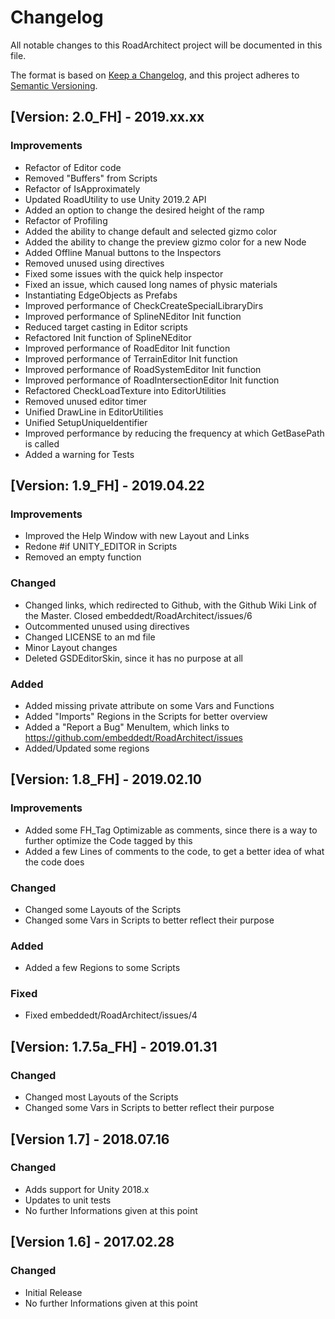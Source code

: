 # Changelog
All notable changes to this RoadArchitect project will be documented in this file.

The format is based on [Keep a Changelog](https://keepachangelog.com/en/1.0.0/),
and this project adheres to [Semantic Versioning](https://semver.org/spec/v2.0.0.html).


## [Version: 2.0_FH] - 2019.xx.xx
### Improvements
- Refactor of Editor code
- Removed "Buffers" from Scripts
- Refactor of IsApproximately
- Updated RoadUtility to use Unity 2019.2 API
- Added an option to change the desired height of the ramp
- Refactor of Profiling
- Added the ability to change default and selected gizmo color
- Added the ability to change the preview gizmo color for a new Node
- Added Offline Manual buttons to the Inspectors
- Removed unused using directives
- Fixed some issues with the quick help inspector
- Fixed an issue, which caused long names of physic materials
- Instantiating EdgeObjects as Prefabs
- Improved performance of CheckCreateSpecialLibraryDirs
- Improved performance of SplineNEditor Init function
- Reduced target casting in Editor scripts
- Refactored Init function of SplineNEditor
- Improved performance of RoadEditor Init function
- Improved performance of TerrainEditor Init function
- Improved performance of RoadSystemEditor Init function
- Improved performance of RoadIntersectionEditor Init function
- Refactored CheckLoadTexture into EditorUtilities
- Removed unused editor timer
- Unified DrawLine in EditorUtilities
- Unified SetupUniqueIdentifier
- Improved performance by reducing the frequency at which GetBasePath is called
- Added a warning for Tests


## [Version: 1.9_FH] - 2019.04.22
### Improvements
- Improved the Help Window with new Layout and Links
- Redone #if UNITY_EDITOR in Scripts
- Removed an empty function

### Changed
- Changed links, which redirected to Github, with the Github Wiki Link of the Master. Closed embeddedt/RoadArchitect/issues/6
- Outcommented unused using directives
- Changed LICENSE to an md file
- Minor Layout changes
- Deleted GSDEditorSkin, since it has no purpose at all

### Added
- Added missing private attribute on some Vars and Functions
- Added "Imports" Regions in the Scripts for better overview
- Added a "Report a Bug" MenuItem, which links to https://github.com/embeddedt/RoadArchitect/issues
- Added/Updated some regions


## [Version: 1.8_FH] - 2019.02.10
### Improvements
- Added some FH_Tag Optimizable as comments, since there is a way to further optimize the Code tagged by this
- Added a few Lines of comments to the code, to get a better idea of what the code does

### Changed
- Changed some Layouts of the Scripts
- Changed some Vars in Scripts to better reflect their purpose

### Added
- Added a few Regions to some Scripts

### Fixed
- Fixed embeddedt/RoadArchitect/issues/4


## [Version: 1.7.5a_FH] - 2019.01.31
### Changed
- Changed most Layouts of the Scripts
- Changed some Vars in Scripts to better reflect their purpose


## [Version 1.7] - 2018.07.16
### Changed
- Adds support for Unity 2018.x
- Updates to unit tests
- No further Informations given at this point


## [Version 1.6] - 2017.02.28
### Changed
- Initial Release
- No further Informations given at this point